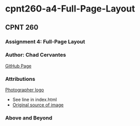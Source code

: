 # cpnt260-a4-Full-Page-Layout
## CPNT 260
### Assignment 4: Full-Page Layout
### Author: Chad Cervantes 

[GitHub Page](https://chad-cervantes.github.io/cpnt260-a4-Full-Page-Layout/)

### Attributions 

[Photographer logo](https://global-uploads.webflow.com/63a9fb94e473f36dbe99c1b1/64879902d220c134514f49d7_iziIZfUDS2KEG5yznkig.png)
- See line in index.html
- [Original source of image](https://www.manypixels.co/blog/brand-design/photography-logo)

### Above and Beyond

